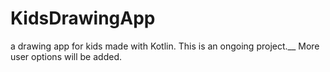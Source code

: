 # KidsDrawingApp
a drawing app for kids made with Kotlin. 
This is an ongoing project.__
More user options will be added.
